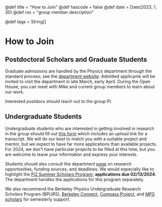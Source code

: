 @def title = "How to Join"
@def hascode = false
@def date = Date(2023, 1, 30)
@def rss = "group member description"

@def tags = String[]

# How to Join

## Postdoctoral Scholars and Graduate Students
Graduate admissions are handled by the Physics department through the standard process; see the [department website](https://physics.berkeley.edu/academic/graduate-degree/graduate-admissions). Admitted applicants will be invited to visit the department in late March, early April. During the Open House, you can meet with Mike and current group members to learn about our work.

Interested postdocs should reach out to the group PI.
<!-- MIKE SHOULD EDIT THIS.
See members page for contact information. Interested graduate students and postdoctoral scholars should reach out to the group PI.-->

## Undergraduate Students
Undergraduate students who are interested in getting involved in research in the group should fill out [this form](https://forms.gle/YtSB8uHwJTGNQvZcA) which includes an upload link for a transcript. We will do our best to match you with a suitable project and mentor, but we expect to have far more applications than available projects. For 2024, we don't have particular projects to be filled at this time, but you are welcome to leave your information and express your interests.
<!-- The deadline to apply for Spring/Summer 2024 is **Tuesday, February 13th, 2024**. After this, we will review applications and contact applicants in early March. -->

Students should also consult the department [page](https://physics.berkeley.edu/academics/undergraduate-degree/research-opportunities) on research opportunities, funding sources, and deadlines. We would especially like to highlight the [Pi2 Summer Scholars Program](https://physics.berkeley.edu/Physics-Innovators-Initiative-Pi2-2024-Summer-Scholars-Program-Information); **applications due 02/13/2024**. The department handles the applications for this program separately.
<!-- The Zaletel group is offering a project, "Quantum geometry and the fractional quantum Hall effect", through the Pi2 Summer Scholars Program. **If you are interested in this project, you must separately apply through the Pi2 website.** -->

We also recommend the Berkeley Physics Undergraduate Research Scholars Program (BPURS), [Berkeley Connect](https://www.berkeleyconnect.berkeley.edu/), [Compass Project](https://www.ocf.berkeley.edu/~comproj/), and [MPS scholars](https://mpsscholars.berkeley.edu/) for semesterly support. 
